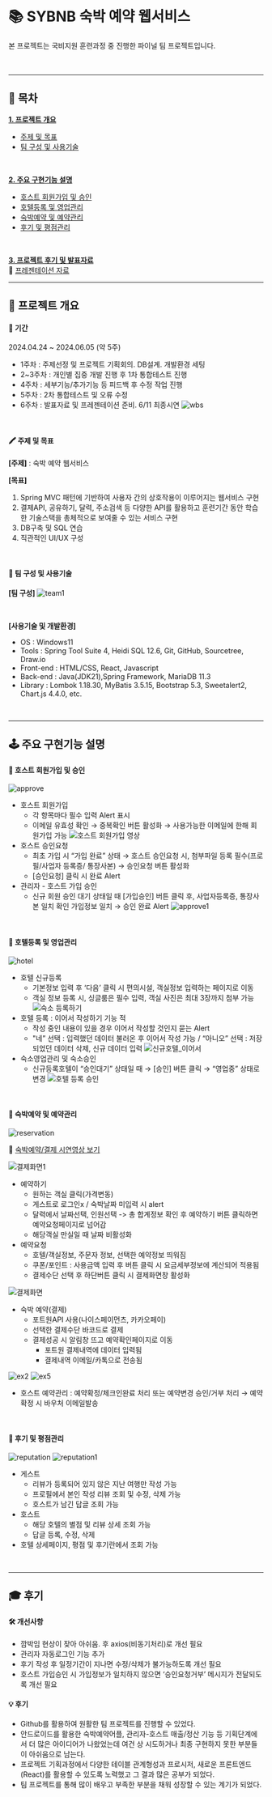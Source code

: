 # 📚 SYBNB 숙박 예약 웹서비스
본 프로젝트는 국비지원 훈련과정 중 진행한 파이널 팀 프로젝트입니다.
<br/>
<br/>
<br/>
* * *
## 📑 목차
[__1. 프로젝트 개요__](#-프로젝트-개요)
   - [주제 및 목표](#-주제-및-목표)
   - [팀 구성 및 사용기술](#-팀-구성-및-사용기술)
<br/>
  
[__2. 주요 구현기능 설명__](#-주요-구현기능-설명)
   - [호스트 회원가입 및 승인](#-호스트-회원가입-및-승인)
   - [호텔등록 및 영업관리](#-호텔등록-및-영업관리)
   - [숙박예약 및 예약관리](#-숙박예약-및-예약관리)
   - [후기 및 평점관리](#-후기-및-평점관리)
<br/>
    
[__3. 프로젝트 후기 및 발표자료__](#-후기)
<br/>
🔗 [프레젠테이션 자료](https://docs.google.com/presentation/d/17xhSXil2K-h7-_tIEPv6zsKwHZvXYaMbxjTMpMjHYV8/edit?usp=sharing)
<br/>

* * *

## 📌 프로젝트 개요
#### 📅 기간
2024.04.24 ~ 2024.06.05 (약 5주)

- 1주차 : 주제선정 및 프로젝트 기획회의. DB설계. 개발환경 세팅
- 2~3주차 : 개인별 집중 개발 진행 후 1차 통합테스트 진행
- 4주차 : 세부기능/추가기능 등 피드백 후 수정 작업 진행
- 5주차 : 2차 통합테스트 및 오류 수정
- 6주차 : 발표자료 및 프레젠테이션 준비. 6/11 최종시연
![wbs](https://github.com/mindyhere/final-project/assets/147589193/b84a3a08-e371-4b95-b87d-78565db5afc1 "WBS sheet")

<br/>

#### 🖍 주제 및 목표
__[주제]__ : 숙박 예약 웹서비스

__[목표]__
1. Spring MVC 패턴에 기반하여 사용자 간의 상호작용이 이루어지는 웹서비스 구현
2. 결제API, 공유하기, 달력, 주소검색 등 다양한 API를 활용하고 훈련기간 동안 학습한 기술스택을 총체적으로 보여줄 수 있는 서비스 구현
3. DB구축 및 SQL 연습
4. 직관적인 UI/UX 구성
<br/>

#### 👥 팀 구성 및 사용기술
__[팀 구성]__
![team1](https://github.com/mindyhere/final-project/assets/147589193/822e1218-4ab4-4b97-bb46-da5518d49584 "개인별구현기능")

<br/>

__[사용기술 및 개발환경]__
- OS : Windows11
- Tools  :  Spring Tool Suite 4, Heidi SQL 12.6, Git, GitHub, Sourcetree, Draw.io
- Front-end  :  HTML/CSS, React, Javascript
- Back-end  :  Java(JDK21),Spring Framework, MariaDB 11.3
- Library  :  Lombok 1.18.30, MyBatis 3.5.15, Bootstrap 5.3, Sweetalert2, Chart.js 4.4.0, etc.
<br/>

* * *

## 🕹️ 주요 구현기능 설명
#### __📜 호스트 회원가입 및 승인__
![approve](https://github.com/mindyhere/final-project/assets/147589193/153b76b9-3528-43aa-8bff-5e3f159fcc33 "flow1")
- 호스트 회원가입
  -  각 항목마다 필수 입력 Alert 표시
  -  이메일 유효성 확인 → 중복확인 버튼 활성화 → 사용가능한 이메일에 한해 회원가입 가능
![호스트 회원가입 영상](https://github.com/mindyhere/final-project/assets/147589193/570ed74d-b23d-4676-8d89-33188b9eb6e8)
- 호스트 승인요청
  -    최초 가입 시 “가입 완료” 상태 → 호스트 승인요청 시, 첨부파일 등록 필수(프로필/사업자 등록증/ 통장사본) → 승인요청 버튼 활성화
  - [승인요청] 클릭 시 완료 Alert
- 관리자 - 호스트 가입 승인
  - 신규 회원 승인 대기 상태일 때 [가입승인] 버튼 클릭 후, 사업자등록증, 통장사본 일치 확인 가입정보 일치 → 승인 완료 Alert
![approve1](https://github.com/mindyhere/final-project/assets/147589193/05c332cc-e66b-4257-9113-a34c66fcac6b)

<br/>

#### __🏨 호텔등록 및 영업관리__
![hotel](https://github.com/mindyhere/final-project/assets/147589193/77fc6c98-8df6-4189-a236-e93a445f5236 "flow2")
- 호텔 신규등록
  - 기본정보 입력 후 ‘다음’ 클릭 시 편의시설, 객실정보 입력하는 페이지로 이동
  - 객실 정보 등록 시, 싱글룸은 필수 입력, 객실 사진은 최대 3장까지 첨부 가능
![숙소 등록하기](https://github.com/mindyhere/final-project/assets/147589193/6aa97fe5-4d82-4543-8845-b4f34218ac4c)
- 호텔 등록 : 이어서 작성하기 기능 적
  -  작성 중인 내용이 있을 경우 이어서 작성할 것인지 묻는 Alert
  -  "네” 선택 : 입력했던 데이터 불러온 후 이어서 작성 가능 / “아니오” 선택 : 저장되었던 데이터 삭제, 신규 데이터 입력
![신규호텔_이어서](https://github.com/mindyhere/final-project/assets/147589193/50d8226d-7e40-471e-80c1-4e9a51787a0c)
- 숙소영업관리 및 숙소승인
  - 신규등록호텔이 “승인대기” 상태일 때 → [승인] 버튼 클릭 → “영업중” 상태로 변경
![호텔 등록 승인](https://github.com/mindyhere/final-project/assets/147589193/9af3c403-4cb6-4474-b5ac-41d0bd6ec5dc)

<br/>

#### __📇 숙박예약 및 예약관리__
![reservation](https://github.com/mindyhere/final-project/assets/147589193/5b56dafe-191c-49da-a502-8b3c7d65761d "flow3")


🔗 [숙박예약/결제 시연영상 보기](https://github.com/mindyhere/final-project/assets/147589193/cbf80039-e428-42be-ae34-cf464309f211)



![결제화면1](https://github.com/user-attachments/assets/25d5220e-161d-485c-8611-5be87903ac54)
- 예약하기
  - 원하는 객실 클릭(가격변동)
  - 게스트로 로그인x / 숙박날짜 미입력 시 alert
  - 달력에서 날짜선택, 인원선택 -> 총 합계정보 확인 후 예약하기 버튼 클릭하면 예약요청페이지로 넘어감
  - 해당객실 만실일 때 날짜 비활성화
- 예약요청
  - 호텔/객실정보, 주문자 정보, 선택한 예약정보 띄워짐
  - 쿠폰/포인트 : 사용금액 입력 후 버튼 클릭 시 요금세부정보에 계산되어 적용됨
  - 결제수단 선택 후 하단버튼 클릭 시 결제화면창 활성화


![결제화면](https://github.com/user-attachments/assets/42fbe15a-fea0-44dd-8bf9-6c846533b4ba)
- 숙박 예약(결제)
  - 포트원API 사용(나이스페이먼츠, 카카오페이)
  - 선택한 결제수단 바코드로 결제
  - 결제성공 시 알림창 뜨고 예약확인페이지로 이동
    - 포트원 결제내역에 데이터 입력됨
    - 결제내역 이메일/카톡으로 전송됨



![ex2](https://github.com/mindyhere/final-project/assets/147589193/4c2f9745-e179-4940-8ad4-893273566ea0)
![ex5](https://github.com/mindyhere/final-project/assets/147589193/8c010fce-1a43-4707-88cd-41238e620c53)
- 호스트 예약관리 : 예약확정/체크인완료 처리 또는 예약변경 승인/거부 처리 → 예약확정 시 바우처 이메일발송

<br/>

#### __📝 후기 및 평점관리__
![reputation](https://github.com/mindyhere/final-project/assets/147589193/f4615140-0746-493b-b973-c18ecb8b512d "flow4")
![reputation1](https://github.com/mindyhere/final-project/assets/147589193/e752f61c-0bed-4d99-b36d-eae9c604c754)

- 게스트
  - 리뷰가 등록되어 있지 않은 지난 여행만 작성 가능 
  - 프로필에서 본인 작성 리뷰 조회 및 수정, 삭제 가능 
  - 호스트가 남긴 답글 조회 가능
- 호스트
  - 해당 호텔의 별점 및 리뷰 상세 조회 가능
  - 답글 등록, 수정, 삭제
- 호텔 상세페이지, 평점 및 후기란에서 조회 가능
  
<br/>

* * *
 
## 🎓 후기
#### __🛠️ 개선사항__
- 깜박임 현상이 잦아 아쉬움. 후 axios(비동기처리)로 개선 필요
- 관리자 자동로그인 기능 추가
- 후기 작성 후 일정기간이 지나면 수정/삭제가 불가능하도록 개선 필요
- 호스트 가입승인 시 가입정보가 일치하지 않으면 ‘승인요청거부’ 메시지가 전달되도록 개선 필요

#### __💡 후기__
- Github를 활용하여 원활한 팀 프로젝트를 진행할 수 있었다.
- 안드로이드를 활용한 숙박예약어플, 관리자-호스트 매출/정산 기능 등 기획단계에서 더 많은 아이디어가 나왔었는데 여건 상 시도하거나 최종 구현하지 못한 부분들이 아쉬움으로 남는다.
- 프로젝트 기획과정에서 다양한 테이블 관계형성과 프로시저, 새로운 프론트엔드(React)를 활용할 수 있도록 노력했고 그 결과 많은 공부가 되었다. 
- 팀 프로젝트를 통해 많이 배우고 부족한 부분을 채워 성장할 수 있는 계기가 되었다. 
<br/>
